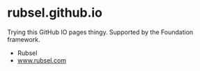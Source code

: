 rubsel.github.io
================

Trying this GitHub IO pages thingy. 
Supported by the Foundation framework. 

* Rubsel
* www.rubsel.com